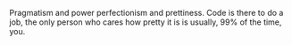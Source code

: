 

Pragmatism and power  perfectionism and prettiness. Code is there to do a job, the only person who cares how
pretty it is is usually, 99% of the time, you.
